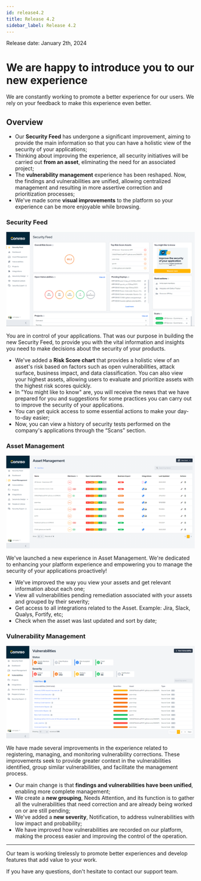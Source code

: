 ```yaml
---
id: release4.2
title: Release 4.2
sidebar_label: Release 4.2
---
```


Release date: January 2th, 2024


# We are happy to introduce you to our new experience

We are constantly working to promote a better experience for our users. We rely on your feedback to make this experience even better.

## Overview

- Our **Security Feed** has undergone a significant improvement, aiming to provide the main information so that you can have a holistic view of the security of your applications;
- Thinking about improving the experience, all security initiatives will be carried out **from an asset**, eliminating the need for an associated project;
- The **vulnerability management** experience has been reshaped. Now, the findings and vulnerabilities are unified, allowing centralized management and resulting in more assertive correction and prioritization processes;
- We've made some **visual improvements** to the platform so your experience can be more enjoyable while browsing.



### Security Feed

<div style={{textAlign:'center'}}>

![img](../../static/img/security-feed-4.2.png)

</div>

You are in control of your applications. That was our purpose in building the new Security Feed, to provide you with the vital information and insights you need to make decisions about the security of your products.

- We've added a **Risk Score chart** that provides a holistic view of an asset's risk based on factors such as open vulnerabilities, attack surface, business impact, and data classification. You can also view your highest assets, allowing users to evaluate and prioritize assets with the highest risk scores quickly.
- In "You might like to know" are, you will receive the news that we have prepared for you and suggestions for some practices you can carry out to improve the security of your applications.
- You can get quick access to some essential actions to make your day-to-day easier;  
- Now, you can view a history of security tests performed on the company's applications through the “Scans” section.

### Asset Management

<div style={{textAlign:'center'}}>

![img](../../static/img/asset-management-4.2.png)

</div>


We've launched a new experience in Asset Management. We're dedicated to enhancing your platform experience and empowering you to manage the security of your applications proactively!

- We've improved the way you view your assets and get relevant information about each one;
- View all vulnerabilities pending remediation associated with your assets and grouped by their severity;
- Get access to all integrations related to the Asset. Example: Jira, Slack, Qualys, Fortify, etc;
- Check when the asset was last updated and sort by date;

### Vulnerability Management

<div style={{textAlign:'center'}}>

![img](../../static/img/vulnerabity-management-4.2.png)

</div>

We have made several improvements in the experience related to registering, managing, and monitoring vulnerability corrections.  These improvements seek to provide greater context in the vulnerabilities identified, group similar vulnerabilities, and facilitate the management process.

- Our main change is that **findings and vulnerabilities have been unified**, enabling more complete management;   
- We create a **new grouping**, Needs Attention, and its function is to gather all the vulnerabilities that need correction and are already being worked on or are still pending;
- We've added a **new severity**, Notification, to address vulnerabilities with low impact and probability;  
- We have improved how vulnerabilities are recorded on our platform, making the process easier and improving the control of the operation.


___

Our team is working tirelessly to promote better experiences and develop features that add value to your work.

If you have any questions, don't hesitate to contact our support team.
